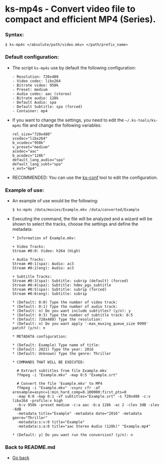 ks-mp4s - Convert video file to compact and efficient MP4 (Series).
===================================================================

### Syntax:

```shell
$ ks-mp4s </absolute/path/video.mkv> </path/prefix_name>
```

### Default configuration:

  * The script `ks-mp4s` use by default the following configuration:
    
    ```shell
    - Resolution: 720x480
    - Video codec: libx264
    - Bitrate video: 950k
    - Preset: medium
    - Audio codec: aac (stereo)
    - Bitrate audio: 128k
    - Default Audio: spa
    - Default Subtitle: spa (forced)
    - Container: mp4
    ````
    
  * If you want to change the settings, you need to edit the `~/.ks-tools/ks-mp4s` file and change the following variables:

    ```shell
    rel_size="720x480"
    vcodec="libx264"
    b_vcodec="950k"
    v_preset="medium"
    acodec="aac"
    b_acodec="128k"
    default_lang_audio="spa"
    default_lang_subt="spa"
    v_ext="mp4"
    ````

  * RECOMMENDED: You can use the [ks-conf](https://github.com/q3aql/ks-tools/blob/main/doc/ks-conf.md) tool to edit the configuration.

### Example of use:

  * An example of use would be the following:
  
    ```shell
    $ ks-mp4s /data/movies/Example.mkv /data/converted/Example
    ````
    
  * Executing the command, the file will be analyzed and a wizard will be shown to select the tracks, choose the settings and define the metadata:

    ```shell
    * Information of Example.mkv:

    + Video Tracks:
    Stream #0:0: Video: h264 (High)

    + Audio Tracks:
    Stream #0:1(spa): Audio: ac3
    Stream #0:2(eng): Audio: ac3

    + Subtitle Tracks:
    Stream #0:3(spa): Subtitle: subrip (default) (forced)
    Stream #0:4(spa): Subtitle: hdmv_pgs_subtitle
    Stream #0:5(spa): Subtitle: subrip (forced)
    Stream #0:6(eng): Subtitle: subrip

    * (Default: 0:0) Type the number of video track: 
    * (Default: 0:1) Type the number of audio track: 
    * (Default: n) Do you want include subtitles? (y/n): y
    * (Default: 0:3) Type the number of subtitle track: 0:5
    * (Default: 720x480) Type the resolution: 
    * (Default: n) Do you want apply '-max_muxing_queue_size 9999' patch? (y/n): n

    * METADATA configuration:

    * (Default: Example) Type name of title: 
    * (Default: 2021) Type the year: 2016
    * (Default: Unknown) Type the genre: Thriller

    * COMMANDS THAT WILL BE EXECUTED:

      # Extract subtitles from file Example.mkv
      ffmpeg -i "Example.mkv" -map 0:5 "Example.srt"

      # Convert the file 'Example.mkv' to MP4
      ffmpeg -i "Example.mkv" -vsync cfr -af aresample=async=1:min_hard_comp=0.100000:first_pts=0 
      -map 0:0 -map 0:1 -vf subtitles="Example.srt" -s 720x480 -c:v libx264 -profile:v high 
      -b:v 950k -preset medium -c:a aac -b:a 128k -ac 2 -clev 3dB -slev -6dB 
      -metadata title="Example" -metadata date="2016" -metadata genre="Thriller" 
      -metadata:s:v:0 title="Example" 
      -metadata:s:a:0 title="aac Stereo Audio (128k)" "Example.mp4"

    * (Default: y) Do you want run the conversion? (y/n): n
    ````
    
### Back to README.md
    
* [Go back](../README.md)
  
